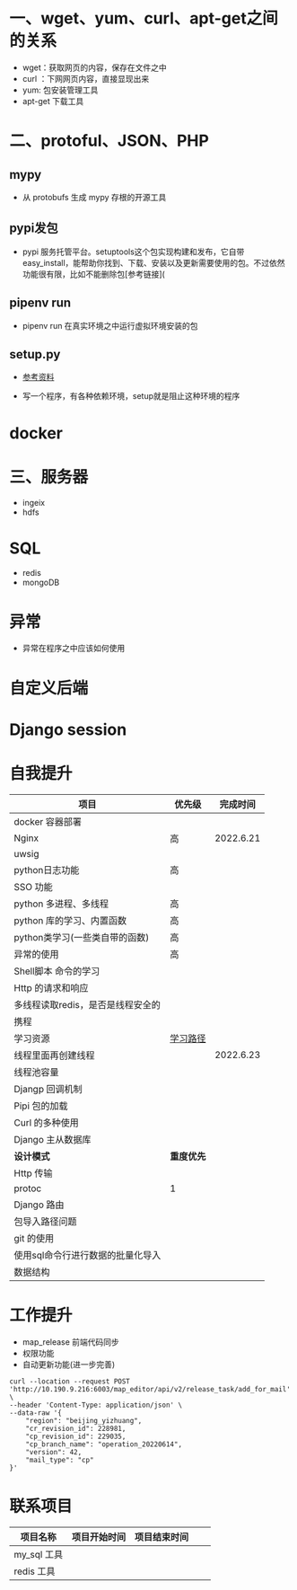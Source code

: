 # 一、wget、yum、curl、apt-get之间的关系

- wget：获取网页的内容，保存在文件之中
- curl ：下网网页内容，直接显现出来
- yum:  包安装管理工具
- apt-get 下载工具



# 二、protoful、JSON、PHP

## mypy

- 从 protobufs 生成 mypy 存根的开源工具

## pypi发包

- pypi 服务托管平台。setuptools这个包实现构建和发布，它自带easy_install，能帮助你找到、下载、安装以及更新需要使用的包。不过依然功能很有限，比如不能删除包[参考链接](

## pipenv run

- pipenv run 在真实环境之中运行虚拟环境安装的包

## setup.py

- [参考资料](https://blog.csdn.net/weixin_44207181/article/details/89491139?spm=1001.2101.3001.6661.1&utm_medium=distribute.pc_relevant_t0.none-task-blog-2%7Edefault%7ECTRLIST%7ETopBlog-1.topblog&depth_1-utm_source=distribute.pc_relevant_t0.none-task-blog-2%7Edefault%7ECTRLIST%7ETopBlog-1.topblog&utm_relevant_index=1)

-  写一个程序，有各种依赖环境，setup就是阻止这种环境的程序



# docker

# 三、服务器

- ingeix
- hdfs

# SQL

- redis
- mongoDB



# 异常

- 异常在程序之中应该如何使用



# 自定义后端

# Django session









# 自我提升

| 项目                              | 优先级                                                       | 完成时间  |
| --------------------------------- | ------------------------------------------------------------ | --------- |
| docker 容器部署                   |                                                              |           |
| Nginx                             | 高                                                           | 2022.6.21 |
| uwsig                             |                                                              |           |
| python日志功能                    | 高                                                           |           |
| SSO 功能                          |                                                              |           |
| python 多进程、多线程             | 高                                                           |           |
| python 库的学习、内置函数         | 高                                                           |           |
| python类学习(一些类自带的函数)    | 高                                                           |           |
| 异常的使用                        | 高                                                           |           |
| Shell脚本 命令的学习              |                                                              |           |
| Http 的请求和响应                 |                                                              |           |
| 多线程读取redis，是否是线程安全的 |                                                              |           |
| 携程                              |                                                              |           |
| 学习资源                          | [学习路径](https://blog.csdn.net/cumei1658/article/details/107360798/?ops_request_misc=&request_id=&biz_id=102&utm_term=python%20%E7%BA%BF%E7%A8%8B%E6%B1%A0%E9%87%8C%E9%9D%A2%E7%9A%84%E7%BA%BF%E7%A8%8B%E5%86%8D%E5%88%9B%E5%BB%BA%E7%BA%BF%E7%A8%8B&utm_medium=distribute.pc_search_result.none-task-blog-2~all~sobaiduweb~default-0-107360798.142^v20^pc_rank_34,157^v15^new_3&spm=1018.2226.3001.4187) |           |
| 线程里面再创建线程                |                                                              | 2022.6.23 |
| 线程池容量                        |                                                              |           |
| Djangp 回调机制                   |                                                              |           |
| Pipi 包的加载                     |                                                              |           |
| Curl 的多种使用                   |                                                              |           |
| Django 主从数据库                 |                                                              |           |
| **设计模式**                      | **重度优先**                                                 |           |
| Http 传输                         |                                                              |           |
| protoc                            | 1                                                            |           |
| Django 路由                       |                                                              |           |
| 包导入路径问题                    |                                                              |           |
| git 的使用                        |                                                              |           |
| 使用sql命令行进行数据的批量化导入 |                                                              |           |
| 数据结构                          |                                                              |           |

# 工作提升

- map_release  前端代码同步
- 权限功能
- 自动更新功能(进一步完善)







```
curl --location --request POST 'http://10.190.9.216:6003/map_editor/api/v2/release_task/add_for_mail' \
--header 'Content-Type: application/json' \
--data-raw '{
    "region": "beijing_yizhuang",
    "cr_revision_id": 228981,
    "cp_revision_id": 229035,
    "cp_branch_name": "operation_20220614",
    "version": 42,
    "mail_type": "cp"
}'
```





# 联系项目

| 项目名称    | 项目开始时间 | 项目结束时间 |      |      |
| ----------- | ------------ | ------------ | ---- | ---- |
| my_sql 工具 |              |              |      |      |
| redis 工具  |              |              |      |      |

